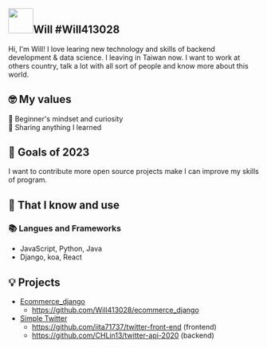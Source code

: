 ## <img width="50px" src="https://raw.githubusercontent.com/ms314006/ms314006/basic/resource/gqsm.png" />Will #Will413028

Hi, I'm Will! I love learing new technology and skills of backend development & data science. I leaving in Taiwan now. I want to work at others country, talk a lot with all sort of people and know more about this world.

## 🤓 My values
🍏 Beginner's mindset and curiosity<br>
🙌 Sharing anything I learned<br>

## 🔭 Goals of 2023

I  want to contribute more open source projects make I can improve my skills of program.

## 🧠 That I know and use
### 📚 Langues and Frameworks
- JavaScript, Python, Java
- Django, koa, React

## 💡 Projects
- [Ecommerce_django](https://github.com/Will413028/ecommerce_django)  
  - https://github.com/Will413028/ecommerce_django
- [Simple Twitter](https://github.com/CHLin13/twitter-api-2020) 
  - https://github.com/iita71737/twitter-front-end (frontend)
  - https://github.com/CHLin13/twitter-api-2020 (backend)

